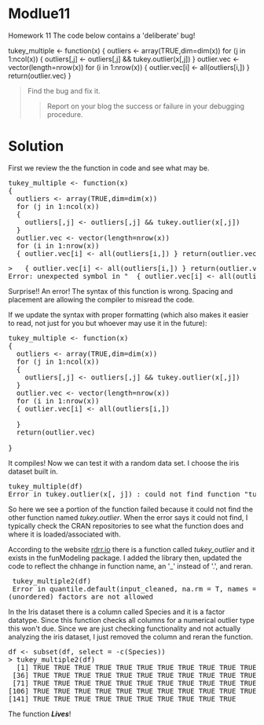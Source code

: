 # Modlue11
Homework 11
The code below contains a 'deliberate' bug!  

tukey_multiple <- function(x) {
   outliers <- array(TRUE,dim=dim(x))
   for (j in 1:ncol(x))
    {
    outliers[,j] <- outliers[,j] && tukey.outlier(x[,j])
    }
outlier.vec <- vector(length=nrow(x))
    for (i in 1:nrow(x))
    { outlier.vec[i] <- all(outliers[i,]) } return(outlier.vec) }

> Find the bug and fix it.
>>Report on your blog the success or failure in your debugging procedure.



# Solution
<!-- wp:paragraph -->
<p>First we review the the function in code and see what may be.</p>
<!-- /wp:paragraph -->

<!-- wp:syntaxhighlighter/code {"language":"r"} -->
<pre class="wp-block-syntaxhighlighter-code">
tukey_multiple &lt;- function(x) 
{
  outliers &lt;- array(TRUE,dim=dim(x))
  for (j in 1:ncol(x))
  {
    outliers[,j] &lt;- outliers[,j] &amp;&amp; tukey.outlier(x[,j])
  }
  outlier.vec &lt;- vector(length=nrow(x))
  for (i in 1:nrow(x))
  { outlier.vec[i] &lt;- all(outliers[i,]) } return(outlier.vec) }</pre>
<!-- /wp:syntaxhighlighter/code -->

<!-- wp:syntaxhighlighter/code {"language":"r"} -->
<pre class="wp-block-syntaxhighlighter-code">>   { outlier.vec[i] &lt;- all(outliers[i,]) } return(outlier.vec) }
Error: unexpected symbol in "  { outlier.vec[i] &lt;- all(outliers[i,]) } return"</pre>
<!-- /wp:syntaxhighlighter/code -->

<!-- wp:paragraph -->
<p>Surprise!! An error! The syntax of this function is wrong. Spacing and placement are allowing the compiler to misread the code.</p>
<!-- /wp:paragraph -->

<!-- wp:paragraph -->
<p>If we update the syntax with proper formatting (which also makes it easier to read, not just for you but whoever may use it in the future):</p>
<!-- /wp:paragraph -->

<!-- wp:syntaxhighlighter/code {"language":"r"} -->
<pre class="wp-block-syntaxhighlighter-code">tukey_multiple &lt;- function(x)
{
  outliers &lt;- array(TRUE,dim=dim(x))
  for (j in 1:ncol(x))
  {
    outliers[,j] &lt;- outliers[,j] &amp;&amp; tukey.outlier(x[,j])
  }
  outlier.vec &lt;- vector(length=nrow(x))
  for (i in 1:nrow(x))
  { outlier.vec[i] &lt;- all(outliers[i,])
  
  }
  return(outlier.vec)
  
}</pre>
<!-- /wp:syntaxhighlighter/code -->

<!-- wp:paragraph -->
<p>It compiles! Now we can test it with a random data set. I choose the iris dataset built in.</p>
<!-- /wp:paragraph -->

<!-- wp:syntaxhighlighter/code {"language":"r"} -->
<pre class="wp-block-syntaxhighlighter-code">tukey_multiple(df)
Error in tukey.outlier(x[, j]) : could not find function "tukey.outlier"</pre>
<!-- /wp:syntaxhighlighter/code -->

<!-- wp:paragraph -->
<p>So here we see a portion of the function failed because it could not find the other function named <em>tukey.outlier</em>. When the error says it could not find, I typically check the CRAN repositories to see what the function does and where it is loaded/associated with. </p>
<!-- /wp:paragraph -->

<!-- wp:paragraph -->
<p>According to the website <a href="https://rdrr.io/cran/funModeling/man/tukey_outlier.html">rdrr.io</a> there is a function called <em>tukey_outlier </em>and it exists in the funModeling package. I added the library then, updated the code to reflect the chhange in function name, an '_' instead of '.', and reran.</p>
<!-- /wp:paragraph -->

<!-- wp:syntaxhighlighter/code {"language":"r"} -->
<pre class="wp-block-syntaxhighlighter-code"> tukey_multiple2(df)
 Error in quantile.default(input_cleaned, na.rm = T, names = F) : 
(unordered) factors are not allowed</pre>
<!-- /wp:syntaxhighlighter/code -->

<!-- wp:paragraph -->
<p>In the Iris dataset there is a column called Species and it is a factor datatype. Since this function checks all columns for a numerical outlier type this won't due. Since we are just checking functionality and not actually analyzing the iris dataset, I just removed the column and reran the function.</p>
<!-- /wp:paragraph -->

<!-- wp:syntaxhighlighter/code {"language":"r"} -->
<pre class="wp-block-syntaxhighlighter-code">df &lt;- subset(df, select = -c(Species))
> tukey_multiple2(df)
  [1] TRUE TRUE TRUE TRUE TRUE TRUE TRUE TRUE TRUE TRUE TRUE TRUE TRUE TRUE TRUE TRUE TRUE TRUE TRUE TRUE TRUE TRUE TRUE TRUE TRUE TRUE TRUE TRUE TRUE TRUE TRUE TRUE TRUE TRUE TRUE
 [36] TRUE TRUE TRUE TRUE TRUE TRUE TRUE TRUE TRUE TRUE TRUE TRUE TRUE TRUE TRUE TRUE TRUE TRUE TRUE TRUE TRUE TRUE TRUE TRUE TRUE TRUE TRUE TRUE TRUE TRUE TRUE TRUE TRUE TRUE TRUE
 [71] TRUE TRUE TRUE TRUE TRUE TRUE TRUE TRUE TRUE TRUE TRUE TRUE TRUE TRUE TRUE TRUE TRUE TRUE TRUE TRUE TRUE TRUE TRUE TRUE TRUE TRUE TRUE TRUE TRUE TRUE TRUE TRUE TRUE TRUE TRUE
[106] TRUE TRUE TRUE TRUE TRUE TRUE TRUE TRUE TRUE TRUE TRUE TRUE TRUE TRUE TRUE TRUE TRUE TRUE TRUE TRUE TRUE TRUE TRUE TRUE TRUE TRUE TRUE TRUE TRUE TRUE TRUE TRUE TRUE TRUE TRUE
[141] TRUE TRUE TRUE TRUE TRUE TRUE TRUE TRUE TRUE TRUE</pre>
<!-- /wp:syntaxhighlighter/code -->

<!-- wp:paragraph -->
<p>The function <strong><em>Lives</em></strong>!</p>
<!-- /wp:paragraph -->
